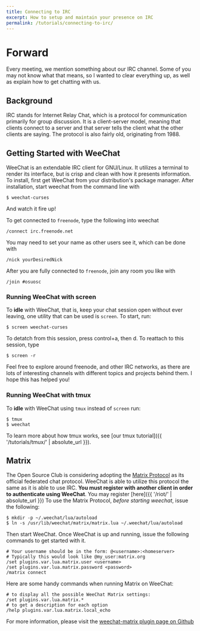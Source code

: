 ```yaml
---
title: Connecting to IRC
excerpt: How to setup and maintain your presence on IRC
permalink: /tutorials/connecting-to-irc/
---
```

# Forward

Every meeting, we mention something about our IRC channel. Some of you may not know what that means, so I wanted to clear everything up, as well as explain how to get chatting with us.

## Background

IRC stands for Internet Relay Chat, which is a protocol for communication primarily for group discussion. It is a client-server model, meaning that clients connect to a server and that server tells the client what the other clients are saying. The protocol is also fairly old, originating from 1988.

## Getting Started with WeeChat

WeeChat is an extendable IRC client for GNU/Linux. It utilizes a terminal to render its interface, but is crisp and clean with how it presents information. To install, first get WeeChat from your distribution's package manager. After installation, start weechat from the command line with

```
$ weechat-curses
```

And watch it fire up!

To get connected to `freenode`, type the following into weechat

```
/connect irc.freenode.net
```

You may need to set your name as other users see it, which can be done with

```
/nick yourDesiredNick
```

After you are fully connected to `freenode`, join any room you like with

```
/join #osuosc
```

### Running WeeChat with screen

To **idle** with WeeChat, that is, keep your chat session open without ever leaving, one utility that can be used is `screen`. To start, run:

```
$ screen weechat-curses
```

To detatch from this session, press control+a, then d. To reattach to this session, type

```
$ screen -r
```

Feel free to explore around freenode, and other IRC networks, as there are lots of interesting channels with different topics and projects behind them. I hope this has helped you!

### Running WeeChat with tmux

To **idle** with WeeChat using `tmux` instead of `screen` run:

```
$ tmux
$ weechat
```

To learn more about how tmux works, see [our tmux tutorial]({{ '/tutorials/tmux/' | absolute_url }}).


## Matrix

The Open Source Club is considering adopting the [Matrix Protocol](https://matrix.org/docs/spec/) as its official federated chat protocol. WeeChat is able to utilize this protocol the same as it is able to use IRC. **You must register with another client in order to authenticate using WeeChat**. You may register [here]({{ '/riot/' | absolute_url }}) To use the Matrix Protocol, _before starting weechat_, issue the following:

```
$ mkdir -p ~/.weechat/lua/autoload
$ ln -s /usr/lib/weechat/matrix/matrix.lua ~/.weechat/lua/autoload
```

Then start WeeChat. Once WeeChat is up and running, issue the following commands to get started with it.

```
# Your username should be in the form: @<username>:<homeserver>
# Typically this would look like @my_user:matrix.org
/set plugins.var.lua.matrix.user <username>
/set plugins.var.lua.matrix.password <password>
/matrix connect
```

Here are some handy commands when running Matrix on WeeChat:

```
# to display all the possible WeeChat Matrix settings:
/set plugins.var.lua.matrix.*
# to get a description for each option
/help plugins.var.lua.matrix.local_echo
```

For more information, please visit the [weechat-matrix plugin page on Github](https://github.com/torhve/weechat-matrix-protocol-script)
